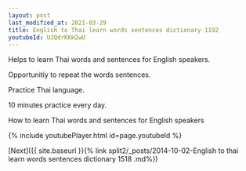 ```yaml
---
layout: post
last_modified_at: 2021-03-29
title: English to Thai learn words sentences dictionary 1192 
youtubeId: UJQdrKKH2wU
---
```

 
 
Helps to learn Thai words and sentences for English speakers.

Opportunitiy to repeat the words sentences. 

Practice Thai language. 
 
10 minutes practice every day. 
 
How to learn Thai words and sentences for English speakers 
 
{% include youtubePlayer.html id=page.youtubeId %}
 
 
[Next]({{ site.baseurl }}{% link  split2/_posts/2014-10-02-English to thai learn words sentences dictionary 1518 .md%})
 
